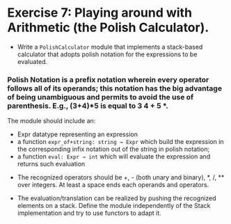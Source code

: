 # Exercise 7: Playing around with Arithmetic (the Polish Calculator).

* Write a `PolishCalculator` module that implements a stack-based calculator that adopts polish notation for the expressions to be evaluated.

### **Polish Notation** is a prefix notation wherein every operator follows all of its operands; this notation has the big advantage of being unambiguous and permits to avoid the use of parenthesis. E.g., (3+4)*5 is equal to 3 4 + 5 *.

The module should include an:

-    Expr datatype representing an expression
-    a function `expr_of+string: string → Expr` which build the expression in the corresponding infix notation out of the string in polish notation;
-    a function `eval: Expr → int` which will evaluate the expression and returns such evaluation

* The recognized operators should be +, - (both unary and binary), *, /, ** over integers. At least a space ends each operands and operators.

* The evaluation/translation can be realized by pushing the recognized elements on a stack. Define the module independently of the Stack implementation and try to use functors to adapt it.